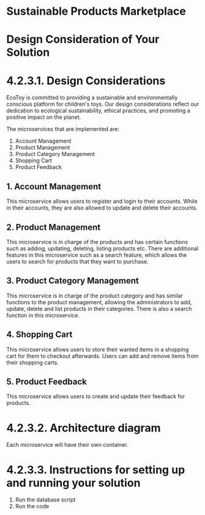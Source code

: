 # Sustainable Products Marketplace

# Design Consideration of Your Solution

# 4.2.3.1. Design Considerations

EcoToy is committed to providing a sustainable and environmentally conscious platform for children's toys. Our design considerations reflect our dedication to ecological sustainability, ethical practices, and promoting a positive impact on the planet.

The microservices that are implemented are:
1. Account Management
2. Product Management
3. Product Category Management
4. Shopping Cart
5. Product Feedback

## 1. Account Management
This microservice allows users to register and login to their accounts. While in their accounts, they are also allowed to update and delete their accounts. 

## 2. Product Management
This microservice is in charge of the products and has certain functions such as adding, updating, deleting, listing products etc. There are additional features in this microservice such as a search feature, which allows the users to search for products that they want to purchase.

## 3. Product Category Management
This microservice is in charge of the product category and has similar functions to the product management, allowing the administrators to add, update, delete and list products in their categories. There is also a search function in this microservice.

## 4. Shopping Cart
This microservice allows users to store their wanted items in a shopping cart for them to checkout afterwards. Users can add and remove items from their shopping carts.

## 5. Product Feedback
This microservice allows users to create and update their feedback for products.

#  4.2.3.2.	Architecture diagram

Each microservice will have their own container. 


# 4.2.3.3.	Instructions for setting up and running your solution

1. Run the database script
2. Run the code
